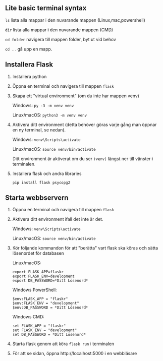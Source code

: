 ## Lite basic terminal syntax
`ls` lista alla mappar i den nuvarande mappen (Linux,mac,powershell)

`dir` lista alla mappar i den nuvarande mappen (CMD)

`cd folder` navigera till mappen folder, byt ut vid behov

`cd ..` gå upp en mapp.

## Installera Flask
1. Installera python

2. Öppna en terminal och navigera till mappen `flask`

3. Skapa ett "virtual environment" (om du inte har mappen venv)

    Windows: `py -3 -m venv venv`

    Linux/macOS: `python3 -m venv venv`

4. Aktivera ditt environment (detta behöver göras varje gång man öppnar en ny terminal, se nedan).

    Windows: `venv\Scripts\activate`

    Linux/macOS: `source venv/bin/activate`

    Ditt environment är aktiverat om du ser `(venv)` längst ner till vänster i terminalen.

5. Installera flask och andra libraries

    `pip install flask psycopg2`

## Starta webbservern

1. Öppna en terminal och navigera till mappen `flask`

2. Aktivera ditt environment ifall det inte är det.

    Windows: `venv\Scripts\activate`

    Linux/macOS: `source venv/bin/activate`

3. Kör följande kommandon för att "berätta" vart flask ska köras och sätta lösenordet för databasen

    Linux/macOS:
    ```
    export FLASK_APP=flaskr
    export FLASK_ENV=development
    export DB_PASSWORD=*Ditt Lösenord*
    ```

    Windows PowerShell:
    ```
    $env:FLASK_APP = "flaskr"
    $env:FLASK_ENV = "development"
    $env:DB_PASSWORD = *Ditt Lösenord*
    ```

    Windows CMD:
    ```
    set FLASK_APP = "flaskr"
    set FLASK_ENV = "development"
    set DB_PASSWORD = *Ditt Lösenord*
    ```
4. Starta flask genom att köra `flask run` i terminalen

5. För att se sidan, öppna http://localhost:5000 i en webbläsare
